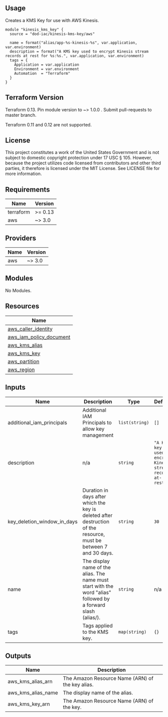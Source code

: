 <!-- BEGINNING OF PRE-COMMIT-TERRAFORM DOCS HOOK -->
## Usage

Creates a KMS Key for use with AWS Kinesis.

```hcl
module "kinesis_kms_key" {
  source = "dod-iac/kinesis-kms-key/aws"

  name = format("alias/app-%s-kinesis-%s", var.application, var.environment)
  description = format("A KMS key used to encrypt Kinesis stream records at rest for %s:%s.", var.application, var.environment)
  tags = {
    Application = var.application
    Environment = var.environment
    Automation  = "Terraform"
  }
}
```

## Terraform Version

Terraform 0.13. Pin module version to ~> 1.0.0 . Submit pull-requests to master branch.

Terraform 0.11 and 0.12 are not supported.

## License

This project constitutes a work of the United States Government and is not subject to domestic copyright protection under 17 USC § 105.  However, because the project utilizes code licensed from contributors and other third parties, it therefore is licensed under the MIT License.  See LICENSE file for more information.

## Requirements

| Name | Version |
|------|---------|
| terraform | >= 0.13 |
| aws | ~> 3.0 |

## Providers

| Name | Version |
|------|---------|
| aws | ~> 3.0 |

## Modules

No Modules.

## Resources

| Name |
|------|
| [aws_caller_identity](https://registry.terraform.io/providers/hashicorp/aws/latest/docs/data-sources/caller_identity) |
| [aws_iam_policy_document](https://registry.terraform.io/providers/hashicorp/aws/latest/docs/data-sources/iam_policy_document) |
| [aws_kms_alias](https://registry.terraform.io/providers/hashicorp/aws/latest/docs/resources/kms_alias) |
| [aws_kms_key](https://registry.terraform.io/providers/hashicorp/aws/latest/docs/resources/kms_key) |
| [aws_partition](https://registry.terraform.io/providers/hashicorp/aws/latest/docs/data-sources/partition) |
| [aws_region](https://registry.terraform.io/providers/hashicorp/aws/latest/docs/data-sources/region) |

## Inputs

| Name | Description | Type | Default | Required |
|------|-------------|------|---------|:--------:|
| additional_iam_principals | Additional IAM Principals to allow key management | `list(string)` | `[]` | no |
| description | n/a | `string` | `"A KMS key used to encrypt Kinesis stream records at-rest."` | no |
| key\_deletion\_window\_in\_days | Duration in days after which the key is deleted after destruction of the resource, must be between 7 and 30 days. | `string` | `30` | no |
| name | The display name of the alias. The name must start with the word "alias" followed by a forward slash (alias/). | `string` | n/a | yes |
| tags | Tags applied to the KMS key. | `map(string)` | `{}` | no |

## Outputs

| Name | Description |
|------|-------------|
| aws\_kms\_alias\_arn | The Amazon Resource Name (ARN) of the key alias. |
| aws\_kms\_alias\_name | The display name of the alias. |
| aws\_kms\_key\_arn | The Amazon Resource Name (ARN) of the key. |
<!-- END OF PRE-COMMIT-TERRAFORM DOCS HOOK -->
